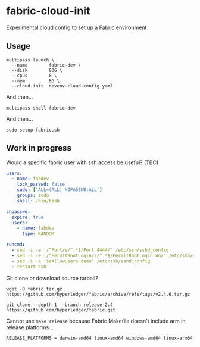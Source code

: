 # fabric-cloud-init

Experimental cloud config to set up a Fabric environment

## Usage

```shell
multipass launch \
  --name        fabric-dev \
  --disk        80G \
  --cpus        8 \
  --mem         8G \
  --cloud-init  devenv-cloud-config.yaml
```

And then...

```shell
multipass shell fabric-dev
```

And then...

```shell
sudo setup-fabric.sh
```

## Work in progress

Would a specific fabric user with ssh access be useful? (TBC)

```yaml
users:
  - name: fabdev
    lock_passwd: false
    sudo: ['ALL=(ALL) NOPASSWD:ALL']
    groups: sudo
    shell: /bin/bash

chpasswd:
  expire: true
  users:
    - name: fabdev
      type: RANDOM

runcmd:
  - sed -i -e '/^Port/s/^.*$/Port 4444/' /etc/ssh/sshd_config
  - sed -i -e '/^PermitRootLogin/s/^.*$/PermitRootLogin no/' /etc/ssh/sshd_config
  - sed -i -e '$aAllowUsers demo' /etc/ssh/sshd_config
  - restart ssh
```

Git clone or download source tarball?

```shell
wget -O fabric.tar.gz https://github.com/hyperledger/fabric/archive/refs/tags/v2.4.6.tar.gz

git clone --depth 1 --branch release-2.4 https://github.com/hyperledger/fabric.git
```

Cannot use `make release` because Fabric Makefile doesn't include arm in release platforms...

```
RELEASE_PLATFORMS = darwin-amd64 linux-amd64 windows-amd64 linux-arm64
```

